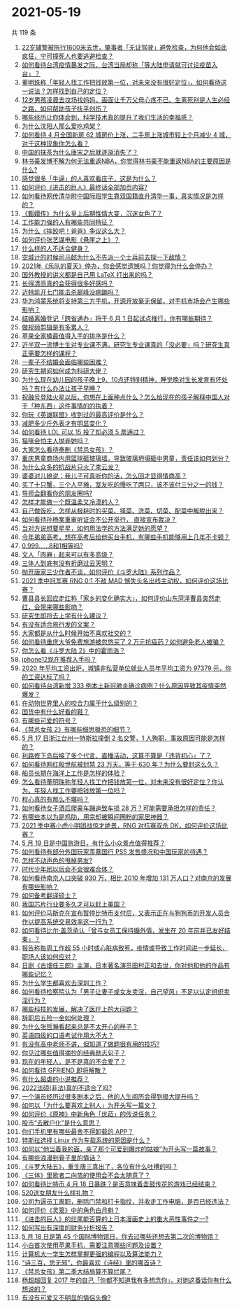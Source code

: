 # 2021-05-19

共 119 条

<!-- BEGIN -->
<!-- 最后更新时间 Wed May 19 2021 15:11:31 GMT+0800 (China Standard Time) -->

1. [22岁辅警被拖行1600米去世，肇事者「无证驾驶」避免检查，为何他会如此疯狂，宁可撞死人也要逃避检查？](https://www.zhihu.com/question/460135941)
2. [如何看待台湾疫情暴发之际，台湾当局却称「等大陆申请就可讨论疫苗入台」？](https://www.zhihu.com/question/460171280)
3. [董明珠称「年轻人找工作把钱放第一位，对未来没有很好定位」，如何看待这一说法？怎样找到自己的定位？](https://www.zhihu.com/question/460116131)
4. [12岁男孩凌晨去坟场找妈妈，画面让千万父母心疼不已。生离死别是人生必经之路，如何帮助孩子抚平创伤？](https://www.zhihu.com/question/460220425)
5. [哪些经历让你体会到，科学技术真的提升了我们生活的幸福感？](https://www.zhihu.com/question/459895565)
6. [为什么沈阳人那么爱吃鸡架？](https://www.zhihu.com/question/21313944)
7. [如何看待 4 月全国新房 62 城房价上涨，二手房上涨城市较上个月减少 4
   城，对于这种现象你怎么看？](https://www.zhihu.com/question/459959827)
8. [中国的抹茶为什么唐宋之后就逐渐消失了？](https://www.zhihu.com/question/22132630)
9. [林书豪发博不解为何无法重返NBA，你觉得林书豪不能重返NBA的主要原因是什么?](https://www.zhihu.com/question/460240591)
10. [感觉很多「牛逼」的人喜欢看庄子，这是为什么？](https://www.zhihu.com/question/31811556)
11. [如何评价《进击的巨人》最终话全部加页内容?](https://www.zhihu.com/question/460186596)
12. [如何看待网传清华附中国际班学生靠双国籍直升清华一事，真实情况是怎样的？](https://www.zhihu.com/question/460168268)
13. [《甄嬛传》为什么皇上后期性情大变，沉迷女色了？](https://www.zhihu.com/question/459465312)
14. [工作能力强的人有哪些共同特征？](https://www.zhihu.com/question/28880482)
15. [为什么《摔跤吧！爸爸》争议这么大？](https://www.zhihu.com/question/59143980)
16. [如何评价张艺谋电影《悬崖之上》？](https://www.zhihu.com/question/451738975)
17. [什么样的人不适合健身？](https://www.zhihu.com/question/459306994)
18. [空城计的时候司马懿为什么不先派一个士兵前去探一下敌情？](https://www.zhihu.com/question/454792574)
19. [2021年《乐队的夏天》停办，你会感觉遗憾吗？你觉得为什么会停办？](https://www.zhihu.com/question/459868604)
20. [国外教授的讲义都是自己用 LaTeX 打出来的吗？](https://www.zhihu.com/question/29227449)
21. [长得漂亮真的会获得很多好感吗？](https://www.zhihu.com/question/447895641)
22. [迈特凯开七门能击杀巅峰没病鼬吗？](https://www.zhihu.com/question/459226534)
23. [华为鸿蒙系统将支持第三方手机，开源开放毫无保留，对手机市场会产生哪些影响？](https://www.zhihu.com/question/460090403)
24. [结婚离婚登记「跨省通办」将于 6 月 1
    日起试点推行，你有哪些期待？](https://www.zhihu.com/question/460270616)
25. [做视频剪辑是有多累人？](https://www.zhihu.com/question/309667217)
26. [苹果全家桶最值得入手的排序是什么？](https://www.zhihu.com/question/453146906)
27. [近半双一流博士生对专业课不满，研究生专业课真的「没必要」吗？研究生真正需要怎样的课程？](https://www.zhihu.com/question/460069147)
28. [一辈子不结婚会面临哪些困难？](https://www.zhihu.com/question/424799240)
29. [研究生期间如何成为科研大佬？](https://www.zhihu.com/question/458196603)
30. [为什么现在幼儿园的孩子晚上9、10点还特别精神，睡觉晚对生长发育有坏处吗？有什么办法让孩子早睡？](https://www.zhihu.com/question/459339958)
31. [祝融号登陆火星以后，你想在上面种点什么？怎么给现在的孩子解释中国人对于「种东西」这件事情的的执着？](https://www.zhihu.com/question/459504092)
32. [你玩《英雄联盟》收到过的最高评价是什么？](https://www.zhihu.com/question/423618604)
33. [减肥多少斤外表才有明显变化？](https://www.zhihu.com/question/370480474)
34. [如何看待 LOL 可以 15 投了却必须 5 票通过？](https://www.zhihu.com/question/460061128)
35. [猫咪会怕主人抛弃她吗？](https://www.zhihu.com/question/278375446)
36. [大家怎么看待泰剧《禁忌女孩》？](https://www.zhihu.com/question/338714765)
37. [重庆男童商场内用篮球砸玻璃墙，导致玻璃坍塌砸中男童，责任该如何划分？](https://www.zhihu.com/question/459951061)
38. [为什么众多的抗战片只火了李云龙？](https://www.zhihu.com/question/268674369)
39. [婆婆对儿媳说：我儿子可真听你的话，怎么回才显得情商高？](https://www.zhihu.com/question/431787513)
40. [买了十只蟹，三个人平摊，室友吃的慢吃了两只，该不该付三分之一的钱？](https://www.zhihu.com/question/455193507)
41. [导师会翻看你的朋友圈吗?](https://www.zhihu.com/question/377742704)
42. [怎样才能做一个既温柔又冷漠的人？](https://www.zhihu.com/question/451958211)
43. [自己做饭吃，怎样从极耗时的买菜、择菜、洗菜、切菜、配菜中解脱出来？](https://www.zhihu.com/question/22903687)
44. [如何看待孙杨案重审听证会不公开举行， 直接宣布裁决？](https://www.zhihu.com/question/460075107)
45. [当对方说想要星星，如何用法学的方法满足她的愿望？](https://www.zhihu.com/question/329384045)
46. [今年弟弟高考，想在高考后给他买台手机，有哪些手机能够用上几年不卡顿？](https://www.zhihu.com/question/459230225)
47. [0.999......8和1相等吗?](https://www.zhihu.com/question/459883219)
48. [文人「肉麻」起来可以有多高级？](https://www.zhihu.com/question/453352603)
49. [三体人到底有没有折磨过云天明？](https://www.zhihu.com/question/459076670)
50. [抛开唐家三少作者不谈，如何评价《斗罗大陆》系列作品？](https://www.zhihu.com/question/458675311)
51. [2021 季中冠军赛 RNG 0:1 不敌 MAD
    憾失头名出线主动权，如何评价这场比赛？](https://www.zhihu.com/question/460195556)
52. [曹县县长回应走红称「家乡的变化确实大」，如何评价山东菏泽曹县突然走红，会带来哪些影响？](https://www.zhihu.com/question/460089541)
53. [研究生即将去上学有什么建议？](https://www.zhihu.com/question/455377407)
54. [有没有适合旅行发的文案？](https://www.zhihu.com/question/446298373)
55. [大家都是从什么时候开始不喜欢社交的？](https://www.zhihu.com/question/376864339)
56. [如何看待重庆大爷免费旅游被忽悠买了 2
    万元抗癌药？如何避免老人被骗？](https://www.zhihu.com/question/460062120)
57. [你怎么看《斗罗大陆 2》中的霍雨浩？](https://www.zhihu.com/question/448099513)
58. [iphone12现在推荐入手吗？](https://www.zhihu.com/question/444574639)
59. [2020 年平均工资出炉，城镇非私营单位就业人员年平均工资为 97379
    元，你的工资达标了吗？](https://www.zhihu.com/question/460249122)
60. [如何看待台湾新增 333
    例本土新冠肺炎确诊病例？什么原因导致其疫情突然爆发？](https://www.zhihu.com/question/459920978)
61. [在动物世界里人的咬合力属于什么级别的？](https://www.zhihu.com/question/459408371)
62. [国货中有什么好看的鞋？](https://www.zhihu.com/question/278654959)
63. [有哪些可爱的符号？](https://www.zhihu.com/question/314270796)
64. [《禁忌女孩 2》有哪些细思极恐的细节？](https://www.zhihu.com/question/458343322)
65. [5 月 17 日浙江台州一特斯拉撞倒 2 名交警，1
    人殉职，事故原因可能是怎样的？](https://www.zhihu.com/question/460003832)
66. [利路修下岛后接了多个代言、直播活动，这算不算是「违背初心」了？](https://www.zhihu.com/question/460088683)
67. [如何看待网红殷世航被封禁 23 万天，等于 630
    年？为什么要封这么久？](https://www.zhihu.com/question/459925437)
68. [船员长期在海洋上工作是怎样的体验？](https://www.zhihu.com/question/29298020)
69. [怎么看待董明珠称年轻人找工作把钱放第一位，对未来没有很好定位？你认为，年轻人找工作要把钱放第一位吗？](https://www.zhihu.com/question/460105724)
70. [程心真的有那么不堪吗？](https://www.zhihu.com/question/418036982)
71. [如何看待女子酒后爬豪车蹦迪致车损 28
    万？可能需要承担怎样的责任？](https://www.zhihu.com/question/459759486)
72. [有哪些本以为是鸡肋，用完却被瞬间圈粉的家居神器？](https://www.zhihu.com/question/359026960)
73. [2021 季中赛小虎小明团战惊才绝景，RNG 对抗赛双杀
    DK，如何评价这场比赛？](https://www.zhihu.com/question/460167203)
74. [5 月 19 日是中国旅游日，有什么小众景点值得推荐？](https://www.zhihu.com/question/459885875)
75. [如何看待有部分外国玩家羡慕国行 PS5
    发售盛况和中国玩家的待遇？](https://www.zhihu.com/question/459685754)
76. [怎样不动声色的甩掉男友?](https://www.zhihu.com/question/325314779)
77. [时代少年团以后会不会很难合体？](https://www.zhihu.com/question/456289776)
78. [如何看待南京人口突破 930 万，相比 2010 年增加 131
    万人口？对南京的发展有哪些影响？](https://www.zhihu.com/question/460073729)
79. [如何备考翻译硕士？](https://www.zhihu.com/question/29702896)
80. [我国芯片行业要多久才可以赶上美国？](https://www.zhihu.com/question/403452621)
81. [如何评价马斯克在宣布暂停比特币支付后，又表示正在与狗狗币的开发人员合作以提高系统交易效率这一行为？](https://www.zhihu.com/question/459406032)
82. [如何看待比尔·盖茨承认「曾与女员工保持婚外情，发生在 20
    年前并已友好结束」？](https://www.zhihu.com/question/460064207)
83. [报告称每周工作超 55
    小时或心脏病致死，疫情或导致工作时间进一步延长，职场人该如何应对？](https://www.zhihu.com/question/460063511)
84. [日剧《古畑任三郎》主演，日本著名演员田村正和去世，你对他和他的作品有哪些记忆？](https://www.zhihu.com/question/460168527)
85. [为什么学生都喜欢去深圳工作？](https://www.zhihu.com/question/442868905)
86. [如何看待检察院认为「男子让妻子或女友卖淫，自己望风」不足以认定组织卖淫行为？](https://www.zhihu.com/question/459692463)
87. [哪些科技的发展，解决了医疗上的大问题？](https://www.zhihu.com/question/459947188)
88. [辞职后五险一金如何处理？](https://www.zhihu.com/question/54840341)
89. [为什么张哲瀚看起来总是不太开心的样子？](https://www.zhihu.com/question/458237008)
90. [英语四级的口语考试作用大不大？](https://www.zhihu.com/question/28448815)
91. [有没有高中老师不讲，但知道了做题很有用的技巧?](https://www.zhihu.com/question/388419751)
92. [你见过哪些值得摘抄的经典励志句子？](https://www.zhihu.com/question/447620837)
93. [现在的年轻人，是不是真的不会爱了？](https://www.zhihu.com/question/458676301)
94. [如何看待 GFRIEND 即将解散？](https://www.zhihu.com/question/460090159)
95. [有什么超虐的小说推荐？](https://www.zhihu.com/question/313274292)
96. [2022法硕(非法)真的不适合了吗?](https://www.zhihu.com/question/438205558)
97. [一个演员经历过很多剧本之后，他的人生阅历会得到极大提升吗？](https://www.zhihu.com/question/455251862)
98. [如何以「为什么要喜欢上别人」为开头写一篇文？](https://www.zhihu.com/question/443120413)
99. [如何评价《原神》中新角色「优菈」的传说任务？](https://www.zhihu.com/question/460157064)
100. [股市“去散户化”是什么意思？](https://www.zhihu.com/question/459212443)
101. [你们手机里有哪些最舍不得卸载的 APP？](https://www.zhihu.com/question/427095722)
102. [特斯拉选择 Linux 作为车载系统的原因是什么？](https://www.zhihu.com/question/455892933)
103. [如何以“他当着我的面，亲了那个可爱到爆炸的姑娘”为开头写一篇故事？](https://www.zhihu.com/question/445435350)
104. [有哪些浪漫到骨子里的情话？](https://www.zhihu.com/question/422342566)
105. [《斗罗大陆五》，重生唐三真出了，各位有什么吐槽的吗？](https://www.zhihu.com/question/459557005)
106. [《三体》里歌者二向箔的使用会不会太随意了？](https://www.zhihu.com/question/459124778)
107. [如何看待比特币 4 月 18
     日暴跌？是否意味着击鼓传花的游戏已经结束？](https://www.zhihu.com/question/455237775)
108. [520送女朋友什么样礼物？](https://www.zhihu.com/question/458252305)
109. [公司为逼员工离职，删除门禁和打卡指纹，并收走工作电脑，是否已经违法？](https://www.zhihu.com/question/458446577)
110. [如何评价《灵笼》中的角色白月魁？](https://www.zhihu.com/question/458161195)
111. [《进击的巨人》的烂尾能否算的上日本漫画史上的重大恶性事件之一?](https://www.zhihu.com/question/453573225)
112. [如何写出有深度的财务分析报告？](https://www.zhihu.com/question/38624533)
113. [5 月 18 日是第 45
     个国际博物馆日，你去过哪些还想去第二次的博物馆？](https://www.zhihu.com/question/460050202)
114. [小白首次使用苹果手机，需要注意哪些问题及设置？](https://www.zhihu.com/question/361796127)
115. [计算机大一学生怎样掌握更强的编程以及算法能力？](https://www.zhihu.com/question/444269929)
116. [“诗三百，思无邪”，你最喜欢《诗经》里的哪首诗？](https://www.zhihu.com/question/459755903)
117. [《禁忌女孩》第二季大结局算不算烂尾？](https://www.zhihu.com/question/458737109)
118. [杨超越回复 2017
     年的自己「你都不知道我有多想念你」，对她这番话你有什么想说的？](https://www.zhihu.com/question/459691259)
119. [有没有可爱又不明显的情侣头像?](https://www.zhihu.com/question/347976724)

<!-- END -->
